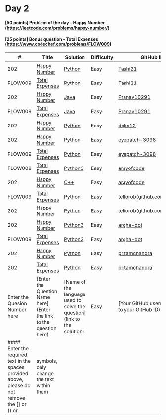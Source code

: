 # Day 2

#### [50 points] Problem of the day - Happy Number (https://leetcode.com/problems/happy-number/)
#### [25 points] Bonus question - Total Expenses (https://www.codechef.com/problems/FLOW009)

| # | Title | Solution | Difficulty | GitHub ID |
|---| ----- | -------- | ---------- | --------- |
| 202 | [Happy Number](https://leetcode.com/problems/happy-number/) | [Python](https://github.com/Tashi21/21-days-of-code/blob/main/Day%2002/HappyNumber_Tashi21.py) | Easy | [Tashi21](https://github.com/Tashi21) |
| FLOW009 | [Total Expenses](https://www.codechef.com/problems/FLOW009) | [Python](https://github.com/Tashi21/21-days-of-code/blob/main/Day%2002/TotalExpenses_Tashi21.py) | Easy | [Tashi21](https://github.com/Tashi21) |
| 202 | [Happy Number](https://leetcode.com/problems/happy-number/) | [Java](https://github.com/Pranav10291/21-days-of-code/blob/main/Day%2002/HappyNumber_Pranav10291.java) | Easy | [Pranav10291](https://github.com/Pranav10291) |
| FLOW009 | [Total Expenses](https://www.codechef.com/problems/FLOW009) | [Java](https://github.com/Pranav10291/21-days-of-code/blob/main/Day%2002/Expenses_Pranav10291.java) | Easy | [Pranav10291](https://github.com/Pranav10291) |
| 202 | [Happy Number](https://leetcode.com/problems/happy-number/) | [Python](https://github.com/doks12/21-days-of-code/blob/main/Day%2002/HappyNumbers_doks12.py) | Easy | [doks12](https://github.com/doks12) |
| 202 | [Happy Number](https://leetcode.com/problems/happy-number/) | [Python](https://github.com/eyepatch-3098/21-days-of-code/blob/main/Day%2002/HappyNumber_eyepatch3098.py) | Easy | [eyepatch-3098](https://github.com/eyepatch-3098) |
| FLOW009 | [Total Expenses](https://www.codechef.com/problems/FLOW009) | [Python](https://github.com/eyepatch-3098/21-days-of-code/blob/main/Day%2002/Expenses_eyepatch3098.py) | Easy | [eyepatch-3098](https://github.com/eyepatch-3098) |
| FLOW009 | [Total Expenses](https://www.codechef.com/problems/FLOW009) | [Python3](https://github.com/arayofcode/21-days-of-code/tree/main/Day%2002/TotalExpenses_arayofcode.py) | Easy | [arayofcode](https://github.com/arayofcode/) |
| 202 | [Happy Number](https://leetcode.com/problems/happy-number/) | [C++](https://github.com/arayofcode/21-days-of-code/tree/main/Day%2002/HappyNumber_arayofcode.cpp) | Easy | [arayofcode](https://github.com/arayofcode/) |
| FLOW009 | [Total Expenses](https://www.codechef.com/problems/FLOW009) | [Python](github.com/teltorob/21-days-of-code/blob/main/Day%2002/totalExpense_teltorob.py) | Easy | teltorob(github.com/teltorob)
| 202 | [Happy Number](https://leetcode.com/problems/happy-number/) | [Python](github.com/teltorob/21-days-of-code/blob/main/Day%2002/happyNumber_teltorob.py) | Easy | teltorob(github.com/teltorob)
| 202 | [Happy Number](https://leetcode.com/problems/happy-number/) | [Python3](https://github.com/argha-dot/21-days-of-code/blob/main/Day%2002/HappyNumber_argha-dot.py) | Easy | [argha-dot](https://github.com/argha-dot) |
| FLOW009 | [Total Expenses](https://www.codechef.com/problems/FLOW009) | [Python3](https://github.com/argha-dot/21-days-of-code/blob/main/Day%2002/TotalExpenses_argha-dot.py) | Easy | [argha-dot](https://github.com/argha-dot) |
| 202 | [Happy Number](https://leetcode.com/problems/happy-number/) | [Python](https://github.com/pritamchandra/21-days-of-code/blob/main/Day%2002/HappyNumber_pritamchandra.py) | Easy | [pritamchandra](https://github.com/pritamchandra) |
| 202 | [Total Expenses](https://www.codechef.com/problems/FLOW009) | [Python](https://github.com/pritamchandra/21-days-of-code/blob/main/Day%2002/FLOW009_pritamchandra.py) | Easy | [pritamchandra](https://github.com/pritamchandra) |
| Enter the Quesion Number here | [Enter the Question Name here](Enter the link to the question here) | [Name of the language used to solve the question](link to the solution) | Easy | [Your GitHub username](link to your GitHub ID) |
#### Enter the required text in the spaces provided above, please do not remove the [] or () or | symbols, only change the text within them
